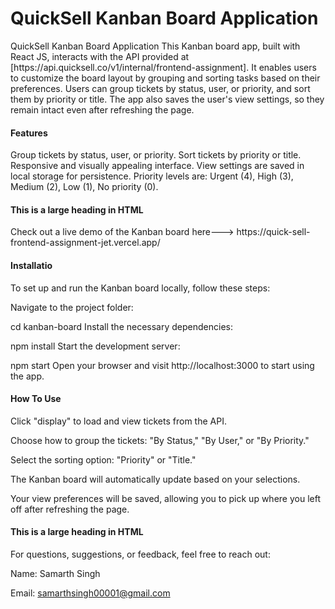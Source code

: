 <h1>QuickSell Kanban Board Application</h1>
QuickSell Kanban Board Application
This Kanban board app, built with React JS, interacts with the API provided at [https://api.quicksell.co/v1/internal/frontend-assignment]. It enables users to customize the board layout by grouping and sorting tasks based on their preferences. Users can group tickets by status, user, or priority, and sort them by priority or title. The app also saves the user's view settings, so they remain intact even after refreshing the page.

<h4>Features</h4>
Group tickets by status, user, or priority.
Sort tickets by priority or title.
Responsive and visually appealing interface.
View settings are saved in local storage for persistence.
Priority levels are: Urgent (4), High (3), Medium (2), Low (1), No priority (0).
<h4>This is a large heading in HTML</h4>
Check out a live demo of the Kanban board here---> 
https://quick-sell-frontend-assignment-jet.vercel.app/

<h4>Installatio</h4>
To set up and run the Kanban board locally, follow these steps:

Navigate to the project folder:


cd kanban-board
Install the necessary dependencies:


npm install
Start the development server:


npm start
Open your browser and visit http://localhost:3000 to start using the app.

<h4>How To Use</h4>
Click "display" to load and view tickets from the API.

Choose how to group the tickets: "By Status," "By User," or "By Priority."

Select the sorting option: "Priority" or "Title."

The Kanban board will automatically update based on your selections.

Your view preferences will be saved, allowing you to pick up where you left off after refreshing the page.



<h4>This is a large heading in HTML</h4>
For questions, suggestions, or feedback, feel free to reach out:

Name: Samarth Singh

Email: samarthsingh00001@gmail.com
